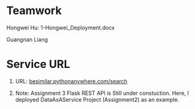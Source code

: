 # Teamwork
Hongwei Hu: 1-Hongwei_Deployment.docx

Guangnan Liang

# Service URL
1. URL: [besimilar.pythonanywhere.com/search](besimilar.pythonanywhere.com/search)

2. Note: Assignment 3 Flask REST API is Still under constuction. Here, I deployed DataAsAService Project (Assignment2) as an example.



		

